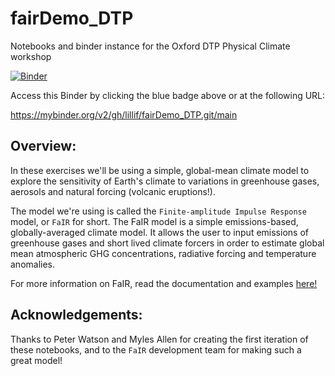 # fairDemo_DTP
Notebooks and binder instance for the Oxford DTP Physical Climate workshop

[![Binder](https://mybinder.org/badge_logo.svg)](https://mybinder.org/v2/gh/lillif/fairDemo_DTP.git/main)

Access this Binder by clicking the blue badge above or at the following URL:

https://mybinder.org/v2/gh/lillif/fairDemo_DTP.git/main

## Overview:

In these exercises we'll be using a simple, global-mean climate model to explore the sensitivity of Earth's climate to variations in greenhouse gases, aerosols and natural forcing (volcanic eruptions!). 

The model we're using is called the `Finite-amplitude Impulse Response` model, or `FaIR` for short. The FaIR model is a simple emissions-based, globally-averaged climate model. It allows the user to input emissions of greenhouse gases and short lived climate forcers in order to estimate global mean atmospheric GHG concentrations, radiative forcing and temperature anomalies.

For more information on FaIR, read the documentation and examples [here!](https://readthedocs.org/projects/fair/downloads/pdf/latest/)

## Acknowledgements:

Thanks to Peter Watson and Myles Allen for creating the first iteration of these notebooks, and to the `FaIR` development team for making such a great model!
